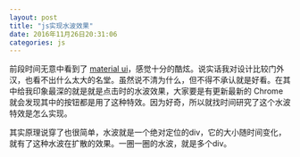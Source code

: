 ```yaml
---
layout: post
title: "js实现水波效果"
date: 2016年11月26日20:31:06
categories: js
---
```


前段时间无意中看到了 [material ui](http://www.material-ui.com)，感觉十分的酷炫。说实话我对设计比较门外汉，也看不出什么太大的名堂。虽然说不清为什么，但不得不承认就是好看。在其中给我印象最深的就是就是点击时的水波效果，大家要是有更新最新的 Chrome 就会发现其中的按钮都是用了这种特效。因为好奇，所以就找时间研究了这个水波特效是怎么实现。

其实原理说穿了也很简单，水波就是一个绝对定位的div，它的大小随时间变化，就有了这种水波在扩散的效果。一圈一圈的水波，就是多个div。
